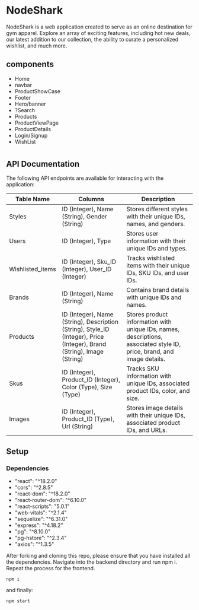 # NodeShark

NodeShark is a web application created to serve as an online destination for gym apparel. Explore an array of exciting features, including hot new deals, our latest addition to our collection, the ability to curate a personalized wishlist, and much more.

## components

- Home
- navbar
- ProductShowCase
- Footer
- Hero/banner
- ?Search
- Products
- ProductViewPage
- ProductDetails
- Login/Signup
- WishList

#

## API Documentation

The following API endpoints are available for interacting with the application:

| Table Name       | Columns                                                                                                                | Description                                                                                                            |
| ---------------- | ---------------------------------------------------------------------------------------------------------------------- | ---------------------------------------------------------------------------------------------------------------------- |
| Styles           | ID (Integer), Name (String), Gender (String)                                                                           | Stores different styles with their unique IDs, names, and genders.                                                     |
| Users            | ID (Integer), Type                                                                                                     | Stores user information with their unique IDs and types.                                                               |
| Wishlisted_items | ID (Integer), Sku_ID (Integer), User_ID (Integer)                                                                      | Tracks wishlisted items with their unique IDs, SKU IDs, and user IDs.                                                  |
| Brands           | ID (Integer), Name (String)                                                                                            | Contains brand details with unique IDs and names.                                                                      |
| Products         | ID (Integer), Name (String), Description (String), Style_ID (Integer), Price (Integer), Brand (String), Image (String) | Stores product information with unique IDs, names, descriptions, associated style ID, price, brand, and image details. |
| Skus             | ID (Integer), Product_ID (Integer), Color (Type), Size (Type)                                                          | Tracks SKU information with unique IDs, associated product IDs, color, and size.                                       |
| Images           | ID (Integer), Product_ID (Type), Url (String)                                                                          | Stores image details with their unique IDs, associated product IDs, and URLs.                                          |

## Setup

### Dependencies

- "react": "^18.2.0"
- "cors": "^2.8.5"
- "react-dom": "^18.2.0"
- "react-router-dom": "^6.10.0"
- "react-scripts": "5.0.1"
- "web-vitals": "^2.1.4"
- "sequelize": "^6.31.0"
- "express": "^4.18.2"
- "pg": "^8.10.0"
- "pg-hstore": "^2.3.4"
- "axios": "^1.3.5"

After forking and cloning this repo, please ensure that you have installed all the dependencies. Navigate into the backend directory and run npm i. Repeat the process for the frontend.

```
npm i
```

and finally:

```
npm start
```
